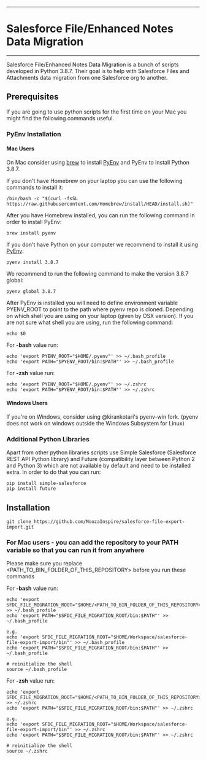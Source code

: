 *********************************************
# Salesforce File/Enhanced Notes Data Migration
*********************************************

Salesforce File/Enhanced Notes Data Migration is a bunch of scripts developed in Python 3.8.7. Their goal is to help with Salesforce Files and Attachments data migration from one Salesforce org to another.

## Prerequisites
If you are going to use python scripts for the first time on your Mac you might find the following commands useful.

### PyEnv Installation
#### Mac Users
On Mac consider using [brew](https://github.com/rbenv/rbenv) to install [PyEnv](https://github.com/pyenv/pyenv) and PyEnv to install Python 3.8.7.

If you don't have Homebrew on your laptop you can use the following commands to install it:

    /bin/bash -c "$(curl -fsSL https://raw.githubusercontent.com/Homebrew/install/HEAD/install.sh)"

After you have Homebrew installed, you can run the following command in order to install PyEnv:

    brew install pyenv

If you don't have Python on your computer we recommend to install it using [PyEnv](https://github.com/pyenv/pyenv):
    
    pyenv install 3.8.7
    
We recommend to run the following command to make the version 3.8.7 global:

    pyenv global 3.8.7
    
After PyEnv is installed you will need to define environment variable PYENV_ROOT to point to the path where pyenv repo is cloned. Depending on which shell you are using on your laptop (given by OSX version). If you are not sure what shell you are using, run the following command:

    echo $0

For **-bash** value run:
    
    echo 'export PYENV_ROOT="$HOME/.pyenv"' >> ~/.bash_profile
    echo 'export PATH="$PYENV_ROOT/bin:$PATH"' >> ~/.bash_profile

For **-zsh** value run:

    echo 'export PYENV_ROOT="$HOME/.pyenv"' >> ~/.zshrc
    echo 'export PATH="$PYENV_ROOT/bin:$PATH"' >> ~/.zshrc
    
#### Windows Users
If you're on Windows, consider using @kirankotari's pyenv-win fork. (pyenv does not work on windows outside the Windows Subsystem for Linux)

### Additional Python Libraries
Apart from other python libraries scripts use Simple Salesforce (Salesforce REST API Python library) and Future (compatibility layer between Python 2 and Python 3) which are not available by default and need to be installed extra. In order to do that you can run:

    pip install simple-salesforce
    pip install future
    
## Installation

    git clone https://github.com/MoozaInspire/salesforce-file-export-import.git
    
### For Mac users - you can add the repository to your PATH variable so that you can run it from anywhere
Please make sure you replace <PATH_TO_BIN_FOLDER_OF_THIS_REPOSITORY> before you run these commands

For **-bash** value run:
    
    echo 'export SFDC_FILE_MIGRATION_ROOT="$HOME/<PATH_TO_BIN_FOLDER_OF_THIS_REPOSITORY>"' >> ~/.bash_profile
    echo 'export PATH="$SFDC_FILE_MIGRATION_ROOT/bin:$PATH"' >> ~/.bash_profile
    
    e.g.
    echo 'export SFDC_FILE_MIGRATION_ROOT="$HOME/Workspace/salesforce-file-export-import/bin"' >> ~/.bash_profile
    echo 'export PATH="$SFDC_FILE_MIGRATION_ROOT/bin:$PATH"' >> ~/.bash_profile
    
    # reinitialize the shell
    source ~/.bash_profile

For **-zsh** value run:
    
    echo 'export SFDC_FILE_MIGRATION_ROOT="$HOME/<PATH_TO_BIN_FOLDER_OF_THIS_REPOSITORY>"' >> ~/.zshrc
    echo 'export PATH="$SFDC_FILE_MIGRATION_ROOT/bin:$PATH"' >> ~/.zshrc

    e.g.
    echo 'export SFDC_FILE_MIGRATION_ROOT="$HOME/Workspace/salesforce-file-export-import/bin"' >> ~/.zshrc
    echo 'export PATH="$SFDC_FILE_MIGRATION_ROOT/bin:$PATH"' >> ~/.zshrc
    
    # reinitialize the shell
    source ~/.zshrc
